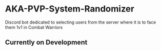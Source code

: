# AKA-PVP-System-Randomizer

Discord bot dedicated to selecting users from the server where it is to face them 1v1 in Combat Warriors

## Currently on Development
